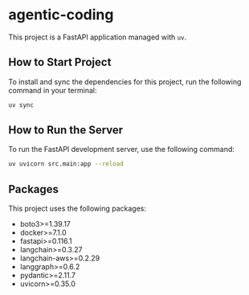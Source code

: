 # agentic-coding

This project is a FastAPI application managed with `uv`.

## How to Start Project

To install and sync the dependencies for this project, run the following command in your terminal:

```bash
uv sync
```

## How to Run the Server

To run the FastAPI development server, use the following command:

```bash
uv uvicorn src.main:app --reload
```

## Packages

This project uses the following packages:

- boto3>=1.39.17
- docker>=7.1.0
- fastapi>=0.116.1
- langchain>=0.3.27
- langchain-aws>=0.2.29
- langgraph>=0.6.2
- pydantic>=2.11.7
- uvicorn>=0.35.0


